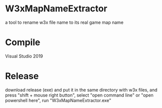 # W3xMapNameExtractor
a tool to rename w3x file name to its real game map name

# Compile
Visual Studio 2019

# Release
download release (exe) and put it in the same directory with w3x files, and press "shift + mouse right button", select "open command line" or "open powershell here", run "W3xMapNameExtractor.exe"
